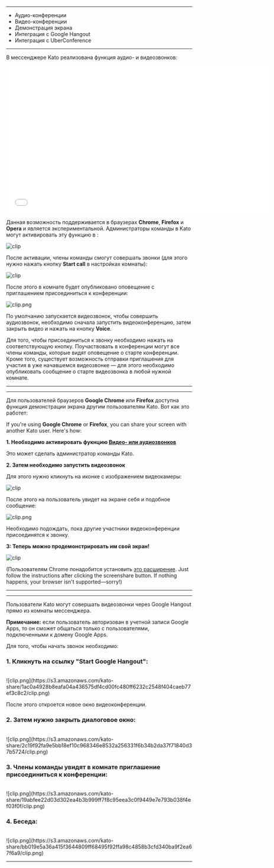 ***

 - Аудио-конференции
 - Видео-конференции
 - Демонстрация экрана
 - Интеграция с Google Hangout
 - Интеграция с UberConference

***

В мессенджере Kato реализована функция аудио- и видеозвонков:

<iframe src="//player.vimeo.com/video/82638945?title=0&amp;byline=0&amp;portrait=0" width="712" height="401" frameborder="0" webkitallowfullscreen mozallowfullscreen allowfullscreen></iframe>

Данная возможность поддерживается в браузерах **Chrome**, **Firefox** и **Opera** и является экспериментальной. Администраторы команды в Kato могут активировать эту функцию в [](https://app.kato.im/#/membership/):

![clip](https://in.kato.im/943e42f246e492352433013ca8b910d629ae9734ad3c1fdfa71647550ad716b/clip.png)

После активации, члены команды смогут совершать звонки (для этого нужно нажать кнопку **Start call** в настройках комнаты):

![clip](https://s3.amazonaws.com/kato-share/35131fa262ad4cda6d593742393cf56c72398877268e73401da7923b98076b36/clip.png)

После этого в комнате будет опубликовано оповещение с приглашением присоединиться к конференции:

![clip.png](https://s3.amazonaws.com/kato-share/c496dca817d36838c2c3bb71e787ac236174b41759822e89136e8bc8f7a3ef48/clip.png)

По умолчанию запускается видеозвонок, чтобы совершить аудиозвонок, необходимо сначала запустить видеоконференцию, затем закрыть видео и нажать на кнопку **Voice**.

Для того, чтобы присоединиться к звонку необходимо нажать на соответствующую кнопку. Поучаствовать в конференции могут все члены команды, которые видят оповещение о старте конференции. Кроме того, существует возможность отправки приглашения для участия в уже начавшемся видеозвонке — для этого необходимо опубликовать сообщение о старте видеозвонка в любой нужной комнате.

******

***

Для пользователей браузеров **Google Chrome** или **Firefox** доступна функция демонстрации экрана другим пользователям Kato. Вот как это работет:

If you're using **Google Chrome** or **Firefox**, you can share your screen with another Kato user. Here's how:

**1. Необходимо активировать фукнцию [Видео- или аудиозвонков](/articles/ru/voice-video/video-voice-calling)**

  Это может сделать администратор команды Kato.

**2. Затем необходимо запустить видеозвонок**

Для этого нужно кликнуть на иконке с изображением видеокамеры:
 
![clip](https://s3.amazonaws.com/kato-share/35131fa262ad4cda6d593742393cf56c72398877268e73401da7923b98076b36/clip.png)

После этого на пользователь увидет на экране себя и подобное сообщение:

![clip.png](https://s3.amazonaws.com/kato-share/c496dca817d36838c2c3bb71e787ac236174b41759822e89136e8bc8f7a3ef48/clip.png)

  Необходимо подождать, пока другие участники видеоконференции присоединятся к звонку.

**3: Теперь можно продемонстрировать им свой экран!**

![clip](https://s3.amazonaws.com/kato-share/de755d8becd2e5a7379856437aa09307e6206e88345028b8427a71d214d0e61a/clip.png)

(Пользователям Chrome понадобится установить [это расширение](https://chrome.google.com/webstore/detail/katoim-screensharing/elfaklmcfkabijfpimckfggeaafceecn). Just follow the instructions after clicking the screenshare button. If nothing happens, your browser isn't supported—sorry!)

******

***

Пользователи Kato могут совершать видеозвонки через Google Hangout прямо из комнаты мессенджера.

**Примечание:** если пользователь авторизован в учетной записи Google Apps, то он сможет общаться только с пользователями, подключенными к домену Google Apps.

Для того, чтобы начать звонок необходимо:

### 1. Кликнуть на ссылку "Start Google Hangout":
<br />
![clip.png](https://s3.amazonaws.com/kato-share/1ac0a4928b8eafa04a436575df4cd00fc480ff6232c2548f404caeb77ef3c8c2/clip.png)

После этого откроется новое окно видеоконференции.

### 2. Затем нужно закрыть диалоговое окно:
<br />
![clip.png](https://s3.amazonaws.com/kato-share/2c19f92fa9e5bb18ef10c968346e8532a256331f6b34b2da37f71840d37b5724/clip.png)

### 3. Члены команды увидят в комнате приглашение присоединиться к конференции:
<br />
![clip.png](https://s3.amazonaws.com/kato-share/19abfee22d03d302ea4b3b999ff7f8c95eea3c0f9449e7e793b038f4ef03f0f/clip.png)

### 4. Беседа:
<br />
![clip.png](https://s3.amazonaws.com/kato-share/bb019e5a36a415f3644809ff68495f92ffa98c4858b3cfd340ba9f2ea67f6a9/clip.png)

******



